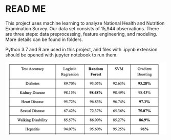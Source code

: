 # READ ME
This project uses machine learning to analyze National Health and Nutrition Examination Survey. Our data set consists of 15,944 observations. There are three steps: data preprocessing, feature engineering, and modeling. More details can be found in folders. 

Python 3.7 and R are used in this project, and files with .ipynb extension should be opened with jupyter notebook to run them.

![alt text](Modeling/result.png)
